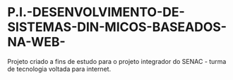 # P.I.-DESENVOLVIMENTO-DE-SISTEMAS-DIN-MICOS-BASEADOS-NA-WEB-
Projeto criado a fins de estudo para o projeto integrador do SENAC - turma de tecnologia voltada para internet.
